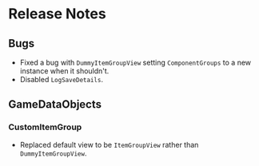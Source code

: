 # Release Notes

## Bugs
- Fixed a bug with `DummyItemGroupView` setting `ComponentGroups` to a new instance when it shouldn't.
- Disabled `LogSaveDetails`.

## GameDataObjects

### CustomItemGroup

- Replaced default view to be `ItemGroupView` rather than `DummyItemGroupView`.